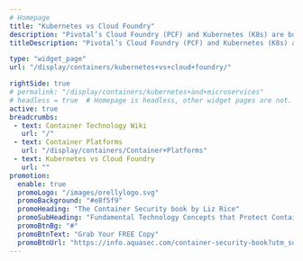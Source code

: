 ```yaml
---
# Homepage
title: "Kubernetes vs Cloud Foundry"
description: "Pivotal’s Cloud Foundry (PCF) and Kubernetes (K8s) are both platform services for deploying cloud-native apps. There’s a lot of functional overlap between PCF and K8s, but it’s important to understand how they differ from each other and when it’s best to use one rather than the other, and when it’s best to use them together."
titleDescription: "Pivotal’s Cloud Foundry (PCF) and Kubernetes (K8s) are both platform services for deploying <a href='/display/containers/cloud+native+security'>cloud-native apps</a>. There’s a lot of functional overlap between PCF and K8s, but it’s important to understand how they differ from each other and when it’s best to use one rather than the other, and when it’s best to use them together." 

type: "widget_page"
url: "/display/containers/kubernetes+vs+cloud+foundry/" 

rightSide: true 
# permalink: "/display/containers/kubernetes+and+microservices"
# headless = true  # Homepage is headless, other widget pages are not.
active: true
breadcrumbs:
 - text: Container Technology Wiki
   url: "/"
 - text: Container Platforms
   url: "/display/containers/Container+Platforms"
 - text: Kubernetes vs Cloud Foundry
   url: ""
promotion:
  enable: true
  promoLogo: "/images/orellylogo.svg"
  promoBackground: "#e8f5f9"
  promoHeading: "The Container Security book by Liz Rice"
  promoSubHeading: "Fundamental Technology Concepts that Protect Containerized Applications"
  promoBtnBg: "#"
  promoBtnText: "Grab Your FREE Copy"
  promoBtnUrl: "https://info.aquasec.com/container-security-book?utm_source=wiki"
---
```


